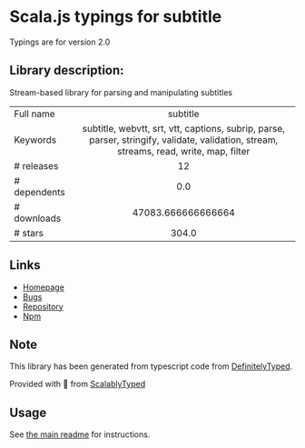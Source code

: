 
# Scala.js typings for subtitle

Typings are for version 2.0

## Library description:
Stream-based library for parsing and manipulating subtitles

|                    |                 |
| ------------------ | :-------------: |
| Full name          | subtitle |
| Keywords           | subtitle, webvtt, srt, vtt, captions, subrip, parse, parser, stringify, validate, validation, stream, streams, read, write, map, filter |
| # releases         | 12 |
| # dependents       | 0.0 |
| # downloads        | 47083.666666666664 |
| # stars            | 304.0 |

## Links
- [Homepage](https://github.com/gsantiago/subtitle.js#readme)
- [Bugs](https://github.com/gsantiago/subtitle.js/issues)
- [Repository](https://github.com/gsantiago/subtitle.js)
- [Npm](https://www.npmjs.com/package/subtitle)
    


## Note
This library has been generated from typescript code from [DefinitelyTyped](https://definitelytyped.org).

Provided with :purple_heart: from [ScalablyTyped](https://github.com/oyvindberg/ScalablyTyped)

## Usage
See [the main readme](../../readme.md) for instructions.


